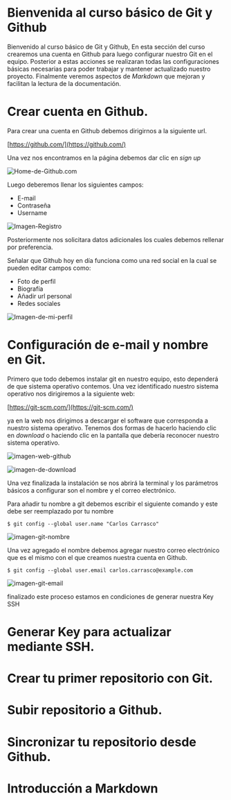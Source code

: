 # Bienvenida al curso básico de Git y Github
Bienvenido al curso básico de Git y Github, En esta sección del curso crearemos una cuenta en Github para
luego configurar nuestro Git en el equipo. Posterior a estas acciones se realizaran todas las
configuraciones básicas necesarias para poder trabajar y mantener actualizado nuestro proyecto. Finalmente
veremos aspectos de *Markdown* que mejoran y facilitan la lectura de la documentación. 

# Crear cuenta en Github.
Para crear una cuenta en Github debemos dirigirnos a la siguiente url.

[https://github.com/](https://github.com/)

Una vez nos encontramos en la página debemos dar clic en *sign up*

![Home-de-Github.com](/Curso_Básico/Presetación/images/Github1.png)

Luego deberemos llenar los siguientes campos:
- E-mail
- Contraseña
- Username

![Imagen-Registro](/Curso_Básico/Presetación/images/Github2.png)

Posteriormente nos solicitara datos adicionales los cuales debemos rellenar por preferencia.

Señalar que Github hoy en día funciona como una red social en la cual se pueden editar campos como:

- Foto de perfil
- Biografía
- Añadir url personal
- Redes sociales

![Imagen-de-mi-perfil](/Curso_Básico/Presetación/images/PerfilGithub.png "Foto de mi perfil")

# Configuración de e-mail y nombre en Git.
Primero que todo debemos instalar git en nuestro equipo, esto dependerá de que sistema operativo contemos.
Una vez identificado nuestro sistema operativo nos dirigiremos a la siguiente web:

[https://git-scm.com/](https://git-scm.com/)

ya en la web nos dirigimos a descargar el software que corresponda a nuestro sistema operativo.
Tenemos dos formas de hacerlo haciendo clic en *download* o haciendo clic en la pantalla que
debería reconocer nuestro sistema operativo.

![imagen-web-github](/Curso_Básico/Presetación/images/Git1.png)

![imagen-de-download](/Curso_Básico/Presetación/images/Git2.png)

Una vez finalizada la instalación se nos abrirá la terminal y los parámetros básicos a configurar
son el nombre y el correo electrónico.

Para añadir tu nombre a git debemos escribir el siguiente comando y este debe ser reemplazado por tu nombre

`$ git config --global user.name "Carlos Carrasco"`

![imagen-git-nombre](/Curso_Básico/Presetación/images/Git-Nombre.png)

Una vez agregado el nombre debemos agregar nuestro correo electrónico que es el mismo con el que 
creamos nuestra cuenta en Github.
 
`$ git config --global user.email carlos.carrasco@example.com`

![imagen-git-email](/Curso_Básico/Presetación/images/Git-Email.png)

finalizado este proceso estamos en condiciones de generar nuestra Key SSH

# Generar Key para actualizar mediante SSH.


# Crear tu primer repositorio con Git.

# Subir repositorio a Github.

# Sincronizar tu repositorio desde Github.

# Introducción a Markdown
